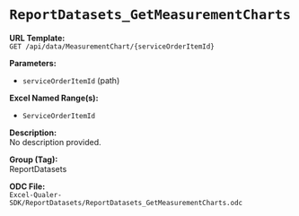 # `ReportDatasets_GetMeasurementCharts`

**URL Template:**  
`GET /api/data/MeasurementChart/{serviceOrderItemId}`

**Parameters:**  
- `serviceOrderItemId` (path)

**Excel Named Range(s):**  
- `ServiceOrderItemId`

**Description:**  
No description provided.

**Group (Tag):**  
ReportDatasets

**ODC File:**  
`Excel-Qualer-SDK/ReportDatasets/ReportDatasets_GetMeasurementCharts.odc`
